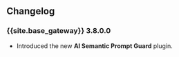 ## Changelog

### {{site.base_gateway}} 3.8.0.0

* Introduced the new **AI Semantic Prompt Guard** plugin.
